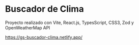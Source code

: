 # Buscador de Clima

Proyecto realizado con Vite, React.js, TypesScript, CSS3, Zod y OpenWeatherMap API

https://gs-buscador-clima.netlify.app/
